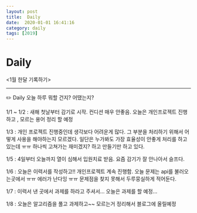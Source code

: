 ```yaml
---
layout: post
title:  Daily
date:  2020-01-01 16:41:16
category: daily
tags: [2019]
---
```


# Daily

<1월 한달 기록하기>

------

✏️ Daily 오늘 하루 뭐할 건지? 어땠는지?

1/1 ~ 1/2  : 새해 첫날부터 감기로 시작. 컨디션 매우 안좋음. 
오늘은 개인프로젝트 진행하고 , 모르는 용어 정리 할 예정

1/3 : 개인 프로젝트 진행중인데 생각보다 어려운게 많다. 
그 부분을 처리하기 위해서 어떻게 사용을 해야하는지 모르겠다. 
일단은 누가봐도 가장 효율성이 안좋게 처리를 하고 있는데 ㅠㅠ 하나씩 고쳐가는 재미겠지? 하고 만들기만 하고 있다. 

1/5 : 4일부터 오늘까지 열이 심해서 입원치료 받음. 요즘 감기가 잘 안나아서 슬프다. 

1/6 : 오늘은 이력서를 작성하고!! 개인프로젝트 계속 진행함. 오늘 문제는 api를 불러오는곳에서 ㅠㅠ 에러가 난다잉 ㅠㅠ 문제점을 찾지 못해서 두루뭉실하게 적어둔다. 

1/7 : 이력서 낸 곳에서 과제를 하라고 주셔서... 오늘은 과제를 할 예정...

1/8 : 오늘은 알고리즘을 풀고 과제하고~~ 모르는거 정리해서 블로그에 올릴예정
